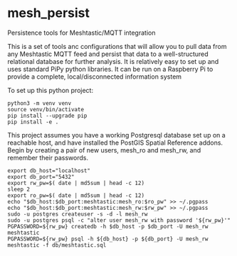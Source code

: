 # mesh_persist
Persistence tools for Meshtastic/MQTT integration

This is a set of tools anc configurations that will allow you to pull data from any Meshtastic MQTT feed
and persist that data to a well-structured relational database for further analysis.  It is relatively
easy to set up and uses standard PiPy python libraries.
It can be run on a Raspberry Pi to provide a complete, local/disconnected information system

To set up this python project:
```
python3 -m venv venv
source venv/bin/activate
pip install --upgrade pip
pip install -e .
```

This project assumes you have a working Postgresql database set up on a reachable host, and have installed the PostGIS
Spatial Reference addons.  Begin by creating a pair of new users, mesh_ro and mesh_rw, and remember their passwords.
```
export db_host="localhost"
export db_port="5432"
export rw_pw=$( date | md5sum | head -c 12)
sleep 2
export ro_pw=$( date | md5sum | head -c 12)
echo "$db_host:$db_port:meshtastic:mesh_ro:$ro_pw" >> ~/.pgpass
echo "$db_host:$db_port:meshtastic:mesh_rw:$rw_pw" >> ~/.pgpass
sudo -u postgres createuser -s -d -l mesh_rw
sudo -u postgres psql -c "alter user mesh_rw with password '${rw_pw}'"
PGPASSWORD=${rw_pw} createdb -h $db_host -p $db_port -U mesh_rw meshtastic
PGPASSWORD=${rw_pw} psql -h ${db_host} -p ${db_port} -U mesh_rw meshtastic -f db/meshtastic.sql
```
